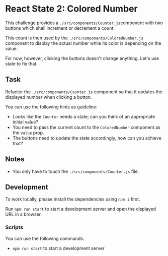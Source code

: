 # React State 2: Colored Number

This challenge provides a `./src/components/Counter.js`component with two buttons which shall increment or decrement a count.

This count is then used by the `./src/components/ColoredNumber.js` component to display the actual number while its color is depending on the value.

For now, however, clicking the buttons doesn't change anything. Let's use state to fix that.

## Task

Refactor the `./src/components/Counter.js` component so that it updates the displayed number when clicking a button.

You can use the following hints as guideline:

- Looks like the `Counter` needs a state; can you think of an appropriate initial value?
- You need to pass the current count to the `ColoredNumber` component as the `value` prop.
- The buttons need to update the state accordingly, how can you achieve that?

## Notes

- You only have to touch the `./src/components/Counter.js` file.

## Development

To work locally, please install the dependencies using `npm i` first.

Run `npm run start` to start a development server and open the displayed URL in a browser.

### Scripts

You can use the following commands:

- `npm run start` to start a development server
